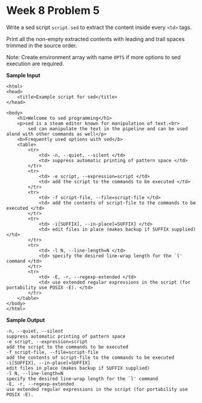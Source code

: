 # Week 8 Problem 5

Write a sed script ` script.sed ` to extract the content inside every ` <td> ` tags. 

Print all the non-empty extracted contents with leading and trail spaces trimmed in the source order.

Note: Create environment array with name ` OPTS ` if more options to sed execution are required.

**Sample Input**
```
<html>
<head>
    <title>Example script for sed</title>
</head>

<body>
    <h1>Welcome to sed programming</h1>
    <p>sed is a steam editor known for manipulation of text.<br>
        sed can manipulate the text in the pipeline and can be used alond with other commands as well</p>
    <b>Frequently used options with sed</b>
    <table>
        <tr>
            <td> -n, --quiet, --silent </td>
            <td> suppress automatic printing of pattern space </td>
        </tr>
        <tr>
            <td> -e script, --expression=script </td>
            <td> add the script to the commands to be executed </td>
        </tr>
        <tr>
            <td> -f script-file, --file=script-file </td>
            <td> add the contents of script-file to the commands to be executed </td>
        </tr>
        <tr>
            <td> -i[SUFFIX], --in-place[=SUFFIX] </td>
            <td> edit files in place (makes backup if SUFFIX supplied) </td>
        </tr>
        <tr>
            <td> -l N, --line-length=N </td>
            <td> specify the desired line-wrap length for the `l' command </td>
        </tr>
        <tr>
            <td> -E, -r, --regexp-extended </td>
            <td> use extended regular expressions in the script (for portability use POSIX -E). </td>
        </tr>
    </table>
</body>
</html>
```

**Sample Output**

```
-n, --quiet, --silent
suppress automatic printing of pattern space
-e script, --expression=script
add the script to the commands to be executed
-f script-file, --file=script-file
add the contents of script-file to the commands to be executed
-i[SUFFIX], --in-place[=SUFFIX]
edit files in place (makes backup if SUFFIX supplied)
-l N, --line-length=N
specify the desired line-wrap length for the `l' command
-E, -r, --regexp-extended
use extended regular expressions in the script (for portability use POSIX -E).
```
